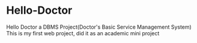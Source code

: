 # Hello-Doctor
Hello Doctor a DBMS Project(Doctor's Basic Service Management System)
This is my first web project, did it as an academic mini project
